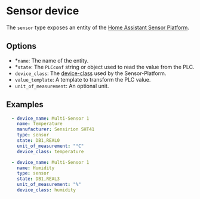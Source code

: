 # Sensor device

The `sensor` type exposes an entity of the [Home Assistant Sensor Platform](https://www.home-assistant.io/integrations/sensor.mqtt/).

## Options

* *`name`: The name of the entity.
* *`state`: The `PLCconf` string or object used to read the value from the PLC.
* `device_class`: The [device-class](https://www.home-assistant.io/integrations/sensor#device-class) used by the Sensor-Platform.
* `value_template`: A template to transform the PLC value.
* `unit_of_measurement`: An optional unit.

## Examples

```yaml
  - device_name: Multi-Sensor 1
    name: Temperature
    manufacturer: Sensirion SHT41
    type: sensor
    state: DB1,REAL0
    unit_of_measurement: "°C"
    device_class: temperature

  - device_name: Multi-Sensor 1
    name: Humidity
    type: sensor
    state: DB1,REAL3
    unit_of_measurement: "%"
    device_class: humidity
```
